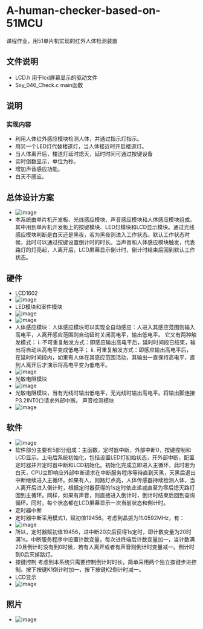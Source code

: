 # A-human-checker-based-on-51MCU
课程作业，用51单片机实现的红外人体检测装置
## 文件说明
* LCD.h 用于lcd屏幕显示的驱动文件
* Sxy_046_Check.c main函数
## 说明
### 实现内容
* 利用人体红外感应模块检测人体，并通过指示灯指示。
* 用另一个LED灯代替楼道灯，当人体接近时开启楼道灯。
* 当人体离开后，楼道灯延时熄灭，延时时间可通过按键设备
* 实时倒数显示，单位为秒。
* 增加声音感应功能。
* 白天不感应。
## 总体设计方案
* ![image](https://github.com/AcidFish12/A-human-checker-based-on-51MCU/assets/75008732/e6adf254-7bfe-4c08-bc57-46005dc7351b)
* 本系统由单片机开发板、光线感应模块、声音感应模块和人体感应模块组成。其中用到单片机开发板上的按键模块、LED灯模块和LCD显示模块。通过光线感应模块判断是白天还是黑夜，若为黑夜则进入工作状态。默认工作状态时候，此时可以通过按键设置倒计时的时长。当声音和人体感应模块触发，代表路灯的灯亮起，人离开后，LCD屏幕显示倒计时，倒计时结束后回到默认工作状态。
## 硬件
* LCD1602
* ![image](https://github.com/AcidFish12/A-human-checker-based-on-51MCU/assets/75008732/054f6587-c993-4354-8019-f2fb47cee443)
* LED模块和案件模块
* ![image](https://github.com/AcidFish12/A-human-checker-based-on-51MCU/assets/75008732/a33860df-fcc6-4d85-ae14-860a390e87c4)
* ![image](https://github.com/AcidFish12/A-human-checker-based-on-51MCU/assets/75008732/466b3222-d63b-4759-a60c-5ed14cfc1fa9)
* 人体感应模块：人体感应模块可以实现全自动感应：人进入其感应范围则输入高电平，人离开感应范围则自动延时关闭高电平，输出低电平。
它又有两种触发模式：
i.	不可重复触发方式：即感应输出高电平后，延时时间段已结束，输出将自动从高电平变成低电平；
ii.	可重复触发方式：即感应输出高电平后，在延时时间段内，如果有人体在其感应范围活动，其输出一直保持高电平，直到人离开后才演示将高电平变为低电平。
* ![image](https://github.com/AcidFish12/A-human-checker-based-on-51MCU/assets/75008732/0dab00a4-03dd-496f-9051-163105a04717)
* 光敏电阻模块
* ![image](https://github.com/AcidFish12/A-human-checker-based-on-51MCU/assets/75008732/554a46c9-ef68-434d-bedf-1359b7c0c38d)
* 光敏电阻模块，当有光线时输出低电平，无光线时输出高电平。将输出脚连接P3.2INT0口请求外部中断。 声音检测模块
* ![image](https://github.com/AcidFish12/A-human-checker-based-on-51MCU/assets/75008732/7b1a2931-cc25-400b-84a3-f5f6d5467f4a)
## 软件
* ![image](https://github.com/AcidFish12/A-human-checker-based-on-51MCU/assets/75008732/739d0d4c-515a-4199-8962-9c2c77b95fe3)
* 软件部分主要有5部分组成：主函数，定时器中断，外部中断0，按键控制和LCD显示。上电后系统初始化，包括设置LED灯初始状态，开外部中断，配置定时器并开定时器中断和LCD初始化。初始化完成立即进入主循环，此时若为白天，CPU立即响应外部中断请求在中断服务程序等待直到天黑，天黑后退出中断继续进入主循环。如果有人，则路灯点亮，人体传感器持续检测人体，当人离开后进入倒计时，根据定时器获得的1s定时依此递减直至为零后熄灭路灯回到主循环。同样，如果有声音，则直接进入倒计时，倒计时结束后回到查询循环。同时，每个状态都在LCD屏幕显示一次当前状态和倒计时。
* 定时器中断
* 定时器中断采用模式1，赋初值19456。考虑到晶振为11.0592MHz，有：
* ![image](https://github.com/AcidFish12/A-human-checker-based-on-51MCU/assets/75008732/2af9dee4-1ebc-4c89-ad17-bde98dea50f0)
* 所以，定时器赋初值19456，进中断20次后获得1s定时，即计数变量为20时满1s。中断服务程序中设置计数变量，每次进终端后计数变量加一，当计数满20且倒计时没有到0时候，若有人离开或者有声音则倒计时变量减一。倒计时到0后灭掉路灯。
* 按键控制
考虑到本系统只需要控制倒计时时长，简单采用两个独立按键步进控制。按下按键K1倒计时加一，按下按键K2倒计时减一。
* LCD显示
* ![image](https://github.com/AcidFish12/A-human-checker-based-on-51MCU/assets/75008732/5e469ee7-b313-486a-b04d-54a05830b78d)
## 照片
* ![image](https://github.com/AcidFish12/A-human-checker-based-on-51MCU/assets/75008732/c109b89b-a4eb-4f72-b2b1-ef7d1ffddbf3)






